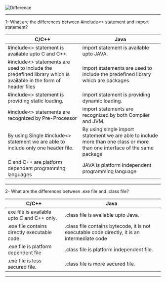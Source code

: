 ![Difference](https://image.slidesharecdn.com/differencebetweenccandjava-170509103453/95/difference-between-c-c-and-java-3-638.jpg?cb=1494326144)

-----

1- What are the differences between #include<> statement and import statement?

|C/C++| Java|
|-----|-------|
|#include<> statement is available upto C and C++. |import statement is available upto JAVA.|
|#include<> statements are used to include the predefined library which is available in the form of header files|	import statements are used to include the predefined library which are packages|
|#include<> statement is providing static loading.|import statement is providing dynamic loading.|
|#include<> statements are recognized by Pre-Processor|import statements are recognized by both Compiler and JVM.|
|By using Single #include<> statement we are able to include only one	header  file. |By using single import statement we are able to include more than one class or more than one interface of the same package|
|C and C++ are platform dependent programming languages|JAVA is platform Independent programming language|

-------

2- What are the differences between .exe file and .class file?

|C/C++|Java|
|----|---|
|exe file is available upto C and C++ only.|.class file is available upto Java.|
|.exe file contains directly executable code.|.class file contains bytecode, it is not executable code directly, it	is an intermediate code|
|.exe file is platform dependent file|.class file is platform independent file.|
|.exe file is less secured file.|.class file is more secured file.|

------

